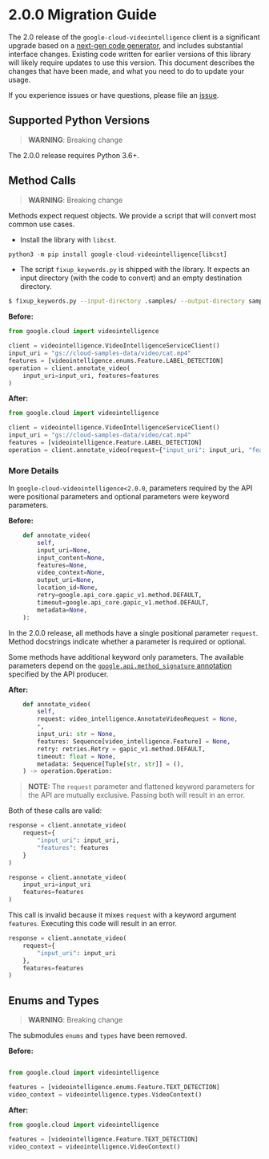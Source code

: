 # 2.0.0 Migration Guide

The 2.0 release of the `google-cloud-videointelligence` client is a significant upgrade based on a [next-gen code generator](https://github.com/googleapis/gapic-generator-python), and includes substantial interface changes. Existing code written for earlier versions of this library will likely require updates to use this version. This document describes the changes that have been made, and what you need to do to update your usage.

If you experience issues or have questions, please file an [issue](https://github.com/googleapis/python-videointelligence/issues).

## Supported Python Versions

> **WARNING**: Breaking change

The 2.0.0 release requires Python 3.6+.


## Method Calls

> **WARNING**: Breaking change

Methods expect request objects. We provide a script that will convert most common use cases.

* Install the library with `libcst`.

```py
python3 -m pip install google-cloud-videointelligence[libcst]
```

* The script `fixup_keywords.py` is shipped with the library. It expects
an input directory (with the code to convert) and an empty destination directory.

```sh
$ fixup_keywords.py --input-directory .samples/ --output-directory samples/
```

**Before:**
```py
from google.cloud import videointelligence

client = videointelligence.VideoIntelligenceServiceClient()
input_uri = "gs://cloud-samples-data/video/cat.mp4"
features = [videointelligence.enums.Feature.LABEL_DETECTION]
operation = client.annotate_video(
    input_uri=input_uri, features=features
)
```


**After:**
```py
from google.cloud import videointelligence

client = videointelligence.VideoIntelligenceServiceClient()
input_uri = "gs://cloud-samples-data/video/cat.mp4"
features = [videointelligence.Feature.LABEL_DETECTION]
operation = client.annotate_video(request={"input_uri": input_uri, "features": features})
```

### More Details

In `google-cloud-videointelligence<2.0.0`, parameters required by the API were positional parameters and optional parameters were keyword parameters.

**Before:**
```py
    def annotate_video(
        self,
        input_uri=None,
        input_content=None,
        features=None,
        video_context=None,
        output_uri=None,
        location_id=None,
        retry=google.api_core.gapic_v1.method.DEFAULT,
        timeout=google.api_core.gapic_v1.method.DEFAULT,
        metadata=None,
    ):
```

In the 2.0.0 release, all methods have a single positional parameter `request`. Method docstrings indicate whether a parameter is required or optional.

Some methods have additional keyword only parameters. The available parameters depend on the [`google.api.method_signature` annotation](https://github.com/googleapis/googleapis/blob/master/google/cloud/videointelligence/v1/video_intelligence.proto#L51) specified by the API producer.


**After:**
```py
    def annotate_video(
        self,
        request: video_intelligence.AnnotateVideoRequest = None,
        *,
        input_uri: str = None,
        features: Sequence[video_intelligence.Feature] = None,
        retry: retries.Retry = gapic_v1.method.DEFAULT,
        timeout: float = None,
        metadata: Sequence[Tuple[str, str]] = (),
    ) -> operation.Operation:
```

> **NOTE:** The `request` parameter and flattened keyword parameters for the API are mutually exclusive.
> Passing both will result in an error.


Both of these calls are valid:

```py
response = client.annotate_video(
    request={
        "input_uri": input_uri,
        "features": features
    }
)
```

```py
response = client.annotate_video(
    input_uri=input_uri
    features=features
)
```

This call is invalid because it mixes `request` with a keyword argument `features`. Executing this code
will result in an error.

```py
response = client.annotate_video(
    request={
        "input_uri": input_uri
    },
    features=features
)
```



## Enums and Types


> **WARNING**: Breaking change

The submodules `enums` and `types` have been removed.

**Before:**
```py

from google.cloud import videointelligence

features = [videointelligence.enums.Feature.TEXT_DETECTION]
video_context = videointelligence.types.VideoContext()
```


**After:**
```py
from google.cloud import videointelligence

features = [videointelligence.Feature.TEXT_DETECTION]
video_context = videointelligence.VideoContext()
```
